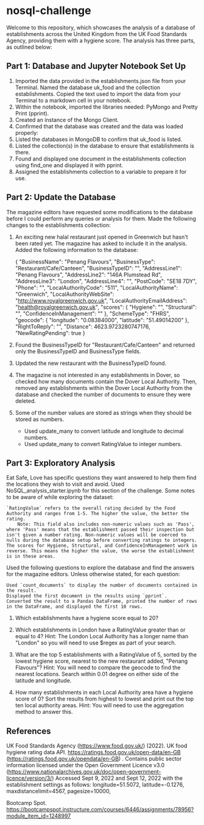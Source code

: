 # nosql-challenge

Welcome to this repository, which showcases the analysis of a database of establishments across the United Kingdom from the UK Food Standards Agency, providing them with a hygiene score. The analysis has three parts, as outlined below:

## Part 1:  Database and Jupyter Notebook Set Up

 1. Imported the data provided in the establishments.json file from your Terminal. Named the database uk_food and the collection establishments. Copied the text used to import the data from your Terminal to a markdown cell in your notebook.
2. Within the notebook, imported the libraries needed: PyMongo and Pretty Print (pprint).
3. Created an instance of the Mongo Client.
4. Confirmed that the database was created and the data was loaded properly:
5. Listed the databases in MongoDB to confirm that uk_food is listed.
6. Listed the collection(s) in the database to ensure that establishments is there.
7. Found and displayed one document in the establishments collection using find_one and displayed it with pprint.
8. Assigned the establishments collection to a variable to prepare it for use.



## Part 2: Update the Database

The magazine editors have requested some modifications to the database before I could perform any queries or analysis for them. Made the following changes to the establishments collection:

1. An exciting new halal restaurant just opened in Greenwich but hasn't been rated yet. The magazine has asked to include it in the analysis. Added the following information to the database:

    {
        "BusinessName": "Penang Flavours",
        "BusinessType": "Restaurant/Cafe/Canteen",
        "BusinessTypeID": "",
        "AddressLine1": "Penang Flavours",
        "AddressLine2": "146A Plumstead Rd",
        "AddressLine3": "London",
        "AddressLine4": "",
        "PostCode": "SE18 7DY",
        "Phone": "",
        "LocalAuthorityCode": "511",
        "LocalAuthorityName": "Greenwich",
        "LocalAuthorityWebSite": "http://www.royalgreenwich.gov.uk",
        "LocalAuthorityEmailAddress": "health@royalgreenwich.gov.uk",
        "scores": {
            "Hygiene": "",
            "Structural": "",
            "ConfidenceInManagement": ""
        },
        "SchemeType": "FHRS",
        "geocode": {
            "longitude": "0.08384000",
            "latitude": "51.49014200"
        },
        "RightToReply": "",
        "Distance": 4623.9723280747176,
        "NewRatingPending": true
    }

3. Found the BusinessTypeID for "Restaurant/Cafe/Canteen" and returned only the BusinessTypeID and BusinessType fields.
4. Updated the new restaurant with the BusinessTypeID found.
5. The magazine is not interested in any establishments in Dover, so checked how many documents contain the Dover Local Authority. Then, removed any establishments within the Dover Local Authority from the database and checked the number of documents to ensure they were deleted.
3. Some of the number values are stored as strings when they should be stored as numbers.
    - Used update_many to convert latitude and longitude to decimal numbers.
    - Used update_many to convert RatingValue to integer numbers.

## Part 3: Exploratory Analysis

Eat Safe, Love has specific questions they want answered to help them find the locations they wish to visit and avoid. Used NoSQL_analysis_starter.ipynb for this section of the challenge. 
Some notes to be aware of while exploring the dataset:

    `RatingValue` refers to the overall rating decided by the Food Authority and ranges from 1-5. The higher the value, the better the rating.
        Note: This field also includes non-numeric values such as 'Pass', where 'Pass' means that the establishment passed their inspection but isn't given a number rating. Non-numeric values will be coerced to nulls during the database setup before converting ratings to integers.
    The scores for Hygiene, Structural, and ConfidenceInManagement work in reverse. This means the higher the value, the worse the establishment is in these areas.

Used the following questions to explore the database and find the answers for the magazine editors. 
Unless otherwise stated, for each question:

    Used `count_documents` to display the number of documents contained in the result.
    Displayed the first document in the results using `pprint`.
    Converted the result to a Pandas DataFrame, printed the number of rows in the DataFrame, and displayed the first 10 rows.

1. Which establishments have a hygiene score equal to 20?

2. Which establishments in London have a RatingValue greater than or equal to 4?
    Hint: The London Local Authority has a longer name than "London" so you will need to use $regex as part of your search.

3. What are the top 5 establishments with a RatingValue of 5, sorted by the lowest hygiene score, nearest to the new restaurant added, "Penang Flavours"?
    Hint: You will need to compare the geocode to find the nearest locations. Search within 0.01 degree on either side of the latitude and longitude.
    
4. How many establishments in each Local Authority area have a hygiene score of 0? Sort the results from highest to lowest and print out the top ten local authority areas.
    Hint: You will need to use the aggregation method to answer this.

## References

UK Food Standards Agency (https://www.food.gov.uk/) (2022). UK food hygiene rating data API. https://ratings.food.gov.uk/open-data/en-GB (https://ratings.food.gov.uk/opendata/en-GB) . Contains public sector information licensed under the Open Government Licence v3.0 (https://www.nationalarchives.gov.uk/doc/open-government-licence/version/3/)
Accessed Sept 9, 2022 and Sept 12, 2022 with the establishment settings as follows: longitude=51.5072, latitude=-0.1276, maxdistancelimit=4567, pagesize=10000,

Bootcamp Spot. https://bootcampspot.instructure.com/courses/6446/assignments/78956?module_item_id=1248997
